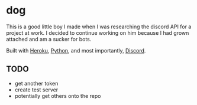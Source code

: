 # dog

This is a good little boy I made when I was researching the discord API for a
project at work. I decided to continue working on him because I had grown attached
and am a sucker for bots.

Built with [Heroku](https://www.heroku.com/),
[Python](https://www.python.org/),
and most importantly, [Discord](https://discordapp.com/).

## TODO

* get another token
* create test server
* potentially get others onto the repo
